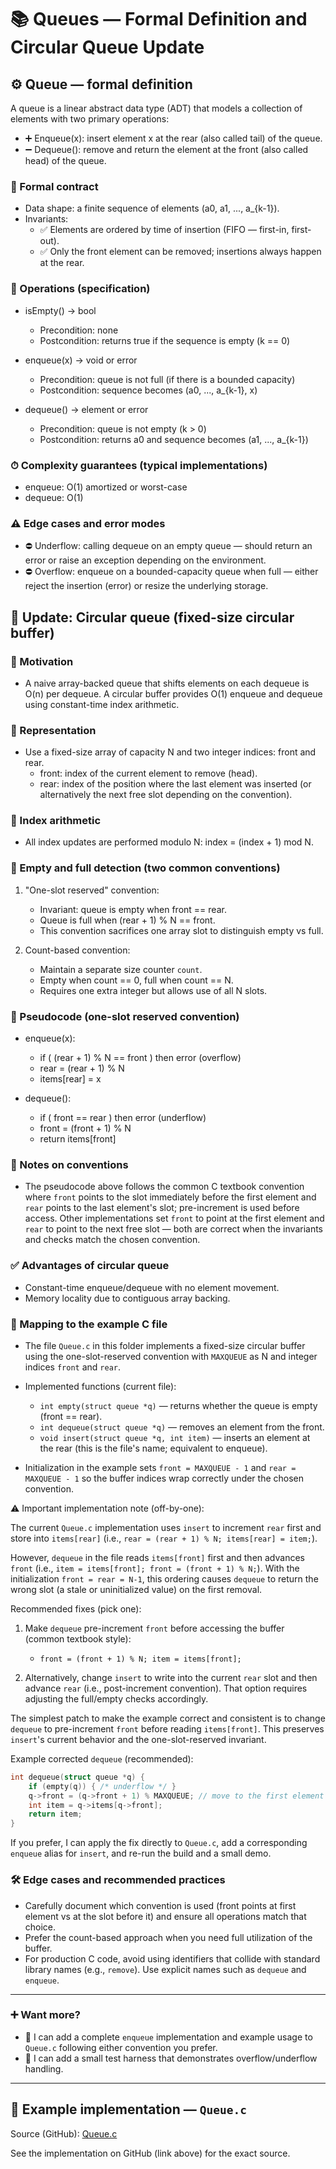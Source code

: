 # 📚 Queues — Formal Definition and Circular Queue Update

## ⚙️ Queue — formal definition

A queue is a linear abstract data type (ADT) that models a collection of elements with two primary operations:

- ➕ Enqueue(x): insert element x at the rear (also called tail) of the queue.
- ➖ Dequeue(): remove and return the element at the front (also called head) of the queue.

### 🧾 Formal contract

- Data shape: a finite sequence of elements (a0, a1, ..., a\_{k-1}).
- Invariants:
  - ✅ Elements are ordered by time of insertion (FIFO — first-in, first-out).
  - ✅ Only the front element can be removed; insertions always happen at the rear.

### 🔧 Operations (specification)

- isEmpty() -> bool

  - Precondition: none
  - Postcondition: returns true if the sequence is empty (k == 0)

- enqueue(x) -> void or error

  - Precondition: queue is not full (if there is a bounded capacity)
  - Postcondition: sequence becomes (a0, ..., a\_{k-1}, x)

- dequeue() -> element or error
  - Precondition: queue is not empty (k > 0)
  - Postcondition: returns a0 and sequence becomes (a1, ..., a\_{k-1})

### ⏱ Complexity guarantees (typical implementations)

- enqueue: O(1) amortized or worst-case
- dequeue: O(1)

### ⚠️ Edge cases and error modes

- ⛔ Underflow: calling dequeue on an empty queue — should return an error or raise an exception depending on the environment.
- ⛔ Overflow: enqueue on a bounded-capacity queue when full — either reject the insertion (error) or resize the underlying storage.

## 🔁 Update: Circular queue (fixed-size circular buffer)

### 🎯 Motivation

- A naive array-backed queue that shifts elements on each dequeue is O(n) per dequeue. A circular buffer provides O(1) enqueue and dequeue using constant-time index arithmetic.

### 🧭 Representation

- Use a fixed-size array of capacity N and two integer indices: front and rear.
  - front: index of the current element to remove (head).
  - rear: index of the position where the last element was inserted (or alternatively the next free slot depending on the convention).

### 🔢 Index arithmetic

- All index updates are performed modulo N: index = (index + 1) mod N.

### 🧩 Empty and full detection (two common conventions)

1. "One-slot reserved" convention:

   - Invariant: queue is empty when front == rear.
   - Queue is full when (rear + 1) % N == front.
   - This convention sacrifices one array slot to distinguish empty vs full.

2. Count-based convention:
   - Maintain a separate size counter `count`.
   - Empty when count == 0, full when count == N.
   - Requires one extra integer but allows use of all N slots.

### 🧾 Pseudocode (one-slot reserved convention)

- enqueue(x):

  - if ( (rear + 1) % N == front ) then error (overflow)
  - rear = (rear + 1) % N
  - items[rear] = x

- dequeue():
  - if ( front == rear ) then error (underflow)
  - front = (front + 1) % N
  - return items[front]

### 📝 Notes on conventions

- The pseudocode above follows the common C textbook convention where `front` points to the slot immediately before the first element and `rear` points to the last element's slot; pre-increment is used before access. Other implementations set `front` to point at the first element and `rear` to point to the next free slot — both are correct when the invariants and checks match the chosen convention.

### ✅ Advantages of circular queue

- Constant-time enqueue/dequeue with no element movement.
- Memory locality due to contiguous array backing.

### 🔗 Mapping to the example C file

- The file `Queue.c` in this folder implements a fixed-size circular buffer using the one-slot-reserved convention with `MAXQUEUE` as N and integer indices `front` and `rear`.

- Implemented functions (current file):

  - `int empty(struct queue *q)` — returns whether the queue is empty (front == rear).
  - `int dequeue(struct queue *q)` — removes an element from the front.
  - `void insert(struct queue *q, int item)` — inserts an element at the rear (this is the file's name; equivalent to enqueue).

- Initialization in the example sets `front = MAXQUEUE - 1` and `rear = MAXQUEUE - 1` so the buffer indices wrap correctly under the chosen convention.

⚠️ Important implementation note (off-by-one):

The current `Queue.c` implementation uses `insert` to increment `rear` first and store into `items[rear]` (i.e., `rear = (rear + 1) % N; items[rear] = item;`).

However, `dequeue` in the file reads `items[front]` first and then advances `front` (i.e., `item = items[front]; front = (front + 1) % N;`). With the initialization `front = rear = N-1`, this ordering causes `dequeue` to return the wrong slot (a stale or uninitialized value) on the first removal.

Recommended fixes (pick one):

1. Make `dequeue` pre-increment `front` before accessing the buffer (common textbook style):

   - `front = (front + 1) % N; item = items[front];`

2. Alternatively, change `insert` to write into the current `rear` slot and then advance `rear` (i.e., post-increment convention). That option requires adjusting the full/empty checks accordingly.

The simplest patch to make the example correct and consistent is to change `dequeue` to pre-increment `front` before reading `items[front]`. This preserves `insert`'s current behavior and the one-slot-reserved invariant.

Example corrected `dequeue` (recommended):

```c
int dequeue(struct queue *q) {
	if (empty(q)) { /* underflow */ }
	q->front = (q->front + 1) % MAXQUEUE; // move to the first element
	int item = q->items[q->front];
	return item;
}
```

If you prefer, I can apply the fix directly to `Queue.c`, add a corresponding `enqueue` alias for `insert`, and re-run the build and a small demo.

### 🛠 Edge cases and recommended practices

- Carefully document which convention is used (front points at first element vs at the slot before it) and ensure all operations match that choice.
- Prefer the count-based approach when you need full utilization of the buffer.
- For production C code, avoid using identifiers that collide with standard library names (e.g., `remove`). Use explicit names such as `dequeue` and `enqueue`.

---

### ➕ Want more?

- 🧩 I can add a complete `enqueue` implementation and example usage to `Queue.c` following either convention you prefer.
- 🧪 I can add a small test harness that demonstrates overflow/underflow handling.

---

## 🧾 Example implementation — `Queue.c`

Source (GitHub): [Queue.c](https://github.com/0marwalied/Data-Structures-Book/blob/main/Queues%20%26%20Lists/Queue.c)

See the implementation on GitHub (link above) for the exact source.
